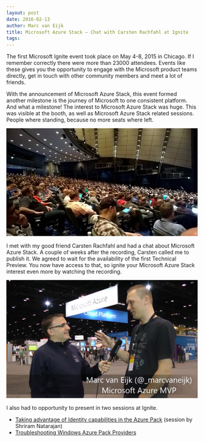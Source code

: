 ```yaml
---
layout: post
date: 2016-02-13
author: Marc van Eijk
title: Microsoft Azure Stack – Chat with Carsten Rachfahl at Ignite
tags:
---
```

The first Microsoft Ignite event took place on May 4-8, 2015 in Chicago. If I remember correctly there were more than 23000 attendees. Events like these gives you the opportunity to engage with the Microsoft product teams directly, get in touch with other community members and meet a lot of friends.
<!--more-->

With the announcement of Microsoft Azure Stack, this event formed another milestone is the journey of Microsoft to one consistent platform. And what a milestone! The interest to Microsoft Azure Stack was huge. This was visible at the booth, as well as Microsoft Azure Stack related sessions. People where standing, because no more seats where left.

<img src="/images/2016-02-13/Ignite.jpg" width="720">

I met with my good friend Carsten Rachfahl and had a chat about Microsoft Azure Stack. A couple of weeks after the recording, Carsten called me to publish it. We agreed to wait for the availability of the first Technical Preview. You now have access to that, so ignite your Microsoft Azure Stack interest even more by watching the recording.

<img src="/images/2016-02-13/Interview.png" width="720">

I also had to opportunity to present in two sessions at Ignite.

- [Taking advantage of Identity capabilities in the Azure Pack](https://channel9.msdn.com/events/Ignite/2015/BRK3483) (session by Shriram Natarajan)
- [Troubleshooting Windows Azure Pack Providers](https://channel9.msdn.com/events/Ignite/2015/BRK3465)
